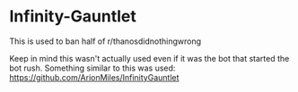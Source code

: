 # Infinity-Gauntlet
This is used to ban half of r/thanosdidnothingwrong

Keep in mind this wasn't actually used even if it was the bot that started the bot rush. 
Something similar to this was used: https://github.com/ArionMiles/InfinityGauntlet

